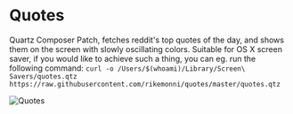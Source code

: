# Quotes
Quartz Composer Patch, fetches reddit's top quotes of the day, and shows them on the screen with slowly oscillating colors.
Suitable for OS X screen saver, if you would like to achieve such a thing, you can eg. run the following command:
```curl -o /Users/$(whoami)/Library/Screen\ Savers/quotes.qtz https://raw.githubusercontent.com/rikemonni/quotes/master/quotes.qtz```

![Quotes](quote.jpg)
